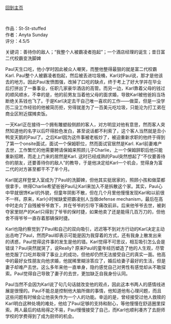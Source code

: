 ## 
[回到主页](https://boheme130.github.io/Fiction.git.io/)

<br>

作品：St-St-stuffed<br>
作者：Anyta Sunday<br>
评分：4.5/5<br>

关键词：善待你的敌人；“我整个人被霸凌者抱起”；一个酒店经理的诞生；昔日富二代校霸变洗脚婢

Paul天生口吃，他小学时因此被众人嘲笑，而整他整得最狠的就是富二代校霸Karl. Paul整个人被霸凌者抱起，然后被丢进垃圾桶，Karl对Paul说，那才是他该去的地方。因此Paul发愤图强，改掉了口吃的缺点，终于考上了好大学并在毕业后打拼出了一番事业，任职几家豪华酒店的高管。而另一边，Karl靠着父母的钱过的顺风顺水，不幸的是，他的前男友当着他父母的面求婚，导致Karl被他爸妈当场断绝关系钱也飞了。于是Karl决定去干自己唯一喜欢的工作——做菜，但是一没学历二没工作经验的他被简历拒，穷得就差为了一百美元吃垃圾，只能沦为打工弟在商业区附近摆摊卖饭。

一天Karl正在接待一个拥有雕塑般侧颜的客人，对方明显对他有意思，然而客人突然知道他的名字以后吓得脸色发白，甚至说话都不利索了，这个客人当然就是丑小鸭变天鹅的Paul了。之后Karl因为这件事被老板炒了，被迫重新求职的他终于得到了第一个onsite面试，面试一个保姆职位，然而面试官居然是Karl. Karl前妻难产去世，工作繁忙的他需要聘请保姆来照顾儿子Charlie，上一个保姆辞职后他只能重新招聘，而走上门来的居然是Karl. 这时已经成熟的Paul突然想起了“不仅要善待你的朋友，还要善待你的敌人”的教导，于是他决定给Karl一个机会，觉得身为富二代的对方甚至都干不了半个月。

Karl就这样登堂入室成为了Paul的洗脚婢，但他其实挺居家的，照顾小孩和做菜都很拿手，哄得Charlie希望爸爸Paul让Karl来加入不是拆散这个家。其实，Paul心中早就很馋Karl的外貌，但童年阴影不散，但在几个月里他慢慢发现Karl和以前很不一样。原来，Karl小时候缺爱把霸凌别人当做defense mechanism，最后在高中时走向了自残被爷爷救下，并在爷爷的引导下痛改前非。后来他爷爷去世，被剥夺家里财产的Karl只得到了爷爷的保时捷，如果他卖了还是能得几百万刀的，但他舍不得爷爷一直存着那辆保时捷。

Karl也隐约察觉到了Paul和自己的双向吸引，迟迟等不到对方行动的Karl决定主动出击吻了Paul，然而Paul却表示可能是因为我穿着的方式，还有我身上散发出来的诱惑，Paul觉得这件事的发生是他的错。Karl觉得不可思议，相互吸引怎么会是错误？Paul突然就哭了，说Really? 原来Paul的童年经历塑造了他的人生观，尽管他克服了口吃并取得了事业上的成功，但他却仍然无法接受自己的真实一面。他高中的最好女性朋友向他求婚，他就稀里糊涂答应了，婚后给妻子最好的生活，但是妻子却难产去世。这么多年来他一直单身，隐约感觉自己对男性有感觉却从不敢探索。Paul觉得自己导致了妻子的去世，更加缺乏自我身份认同。

Paul当然不会因为Karl说了句几句话就改变他的观点，因此这本书两人的感情线进展是很慢的。Paul不能总是控制他大脑所做的事情，他知道他有心理问题，而且这些问题有时候会让他丧失作为一个人的功能。幸运的是，曾经接受过他人救赎的Karl明白这种处境的难处，他给了Paul足够的支持和耐心，等他慢慢在舒适圈里探索。两人最后的结局得之不易，Paul慢慢接受了自己，而Karl也顺利凑齐了去厨师学校的学费得到了成为厨师的机会。